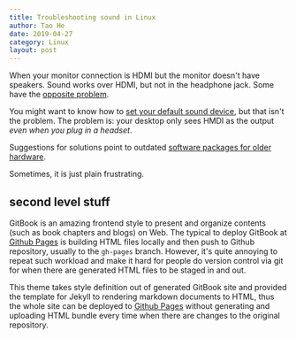 ```yaml
---
title: Troubleshooting sound in Linux
author: Tao He
date: 2019-04-27
category: Linux
layout: post
---
```

When your monitor connection is HDMI but the monitor doesn't have speakers. Sound works over HDMI, but not in the headphone jack. Some have the [opposite problem](https://askubuntu.com/questions/937617/no-hdmi-sound-on-intel-nuc-nuc5i3ryh).

You might want to know how to [set your default sound device](https://askubuntu.com/questions/1038490/how-do-you-set-a-default-audio-output-device-in-ubuntu-18-04/1233100#1233100), but that isn't the problem. The problem is: your desktop only sees HMDI as the output _even when you plug in a headset_.

Suggestions for solutions point to outdated [software packages
for older hardware](https://wiki.ubuntu.com/Audio/UpgradingAlsa/DKMS).

Sometimes, it is just plain frustrating.

## second level stuff

GitBook is an amazing frontend style to present and organize contents (such as book chapters
and blogs) on Web. The typical to deploy GitBook at [Github Pages][1]
is building HTML files locally and then push to Github repository, usually to the `gh-pages`
branch. However, it's quite annoying to repeat such workload and make it hard for people do
version control via git for when there are generated HTML files to be staged in and out.

This theme takes style definition out of generated GitBook site and provided the template
for Jekyll to rendering markdown documents to HTML, thus the whole site can be deployed
to [Github Pages][1] without generating and uploading HTML bundle every time when there are
changes to the original repository.

[1]: https://pages.github.com
